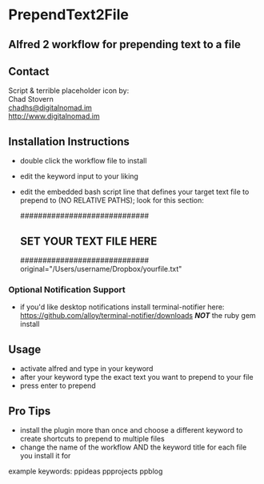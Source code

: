# PrependText2File

## Alfred 2 workflow for prepending text to a file

## Contact
Script & terrible placeholder icon by:  
Chad Stovern  
<chadhs@digitalnomad.im>  
<http://www.digitalnomad.im>

## Installation Instructions

- double click the workflow file to install
- edit the keyword input to your liking
- edit the embedded bash script line that defines your target text file to prepend to (NO RELATIVE PATHS); look for this section:

	#############################
	## SET YOUR TEXT FILE HERE ##
	#############################
	original="/Users/username/Dropbox/yourfile.txt"

### Optional Notification Support

- if you'd like desktop notifications install terminal-notifier here: https://github.com/alloy/terminal-notifier/downloads ***NOT*** the ruby gem install

## Usage

- activate alfred and type in your keyword
- after your keyword type the exact text you want to prepend to your file
- press enter to prepend

## Pro Tips

- install the plugin more than once and choose a different keyword to create shortcuts to prepend to multiple files
- change the name of the workflow AND the keyword title for each file you install it for

example keywords:  ppideas ppprojects ppblog
